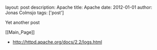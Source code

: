 layout: post
description: Apache
title: Apache
date: 2012-01-01
author: Jonas Colmsjo
tags: ['post']

Yet another post





[[Main_Page]]


* http://httpd.apache.org/docs/2.2/logs.html
